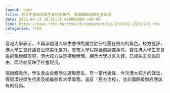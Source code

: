 ```yaml
---
layout: post
title: 港大不再承認學生會校內角色　張銳輝稱反映社會現況
date: 2021-07-13 19:52:35.000000000 +08:00
link: https://news.rthk.hk/rthk/ch/component/k2/1600582-20210713.htm
categories: rthk
---
```


香港大學表示，不再承認港大學生會作為獨立註冊社團在校內的角色。校方批評，港大學生會評議會公然美化暴力，會按大學程序嚴肅調查事件。曾任港大學生會會長的張銳輝形容，港大校方決定橫蠻無理，顯示大學以言入罪，已經失去言論自由，同時亦反映了社會現況。

張銳輝表示，學生會由全體學生選舉產生，有一定代表性，今次港大校方的做法，等同漠視學生代表及組織參與大學事務，違反「民主治校」，並非國際級學府應該有的行為。
